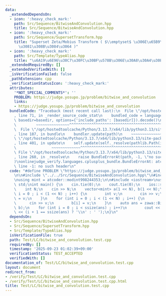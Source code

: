 ```yaml
---
data:
  _extendedDependsOn:
  - icon: ':heavy_check_mark:'
    path: Src/Sequence/BitwiseAndConvolution.hpp
    title: Src/Sequence/BitwiseAndConvolution.hpp
  - icon: ':heavy_check_mark:'
    path: Src/Sequence/SupersetTransform.hpp
    title: "Superset Zeta/Mobius Transform ( $\\emptyset$ \u306E\u65B9\u3078\u96C6\
      \u3081\u308B\u3084\u3064 )"
  - icon: ':heavy_check_mark:'
    path: Src/Template/TypeAlias.hpp
    title: "\u6A19\u6E96\u30C7\u30FC\u30BF\u578B\u306E\u30A8\u30A4\u30EA\u30A2\u30B9"
  _extendedRequiredBy: []
  _extendedVerifiedWith: []
  _isVerificationFailed: false
  _pathExtension: cpp
  _verificationStatusIcon: ':heavy_check_mark:'
  attributes:
    '*NOT_SPECIAL_COMMENTS*': ''
    PROBLEM: https://judge.yosupo.jp/problem/bitwise_and_convolution
    links:
    - https://judge.yosupo.jp/problem/bitwise_and_convolution
  bundledCode: "Traceback (most recent call last):\n  File \"/opt/hostedtoolcache/Python/3.13.7/x64/lib/python3.13/site-packages/onlinejudge_verify/documentation/build.py\"\
    , line 71, in _render_source_code_stat\n    bundled_code = language.bundle(stat.path,\
    \ basedir=basedir, options={'include_paths': [basedir]}).decode()\n          \
    \         ~~~~~~~~~~~~~~~^^^^^^^^^^^^^^^^^^^^^^^^^^^^^^^^^^^^^^^^^^^^^^^^^^^^^^^^^^^^^^^^^^\n\
    \  File \"/opt/hostedtoolcache/Python/3.13.7/x64/lib/python3.13/site-packages/onlinejudge_verify/languages/cplusplus.py\"\
    , line 187, in bundle\n    bundler.update(path)\n    ~~~~~~~~~~~~~~^^^^^^\n  File\
    \ \"/opt/hostedtoolcache/Python/3.13.7/x64/lib/python3.13/site-packages/onlinejudge_verify/languages/cplusplus_bundle.py\"\
    , line 401, in update\n    self.update(self._resolve(pathlib.Path(included), included_from=path))\n\
    \                ~~~~~~~~~~~~~^^^^^^^^^^^^^^^^^^^^^^^^^^^^^^^^^^^^^^^^^^^^\n \
    \ File \"/opt/hostedtoolcache/Python/3.13.7/x64/lib/python3.13/site-packages/onlinejudge_verify/languages/cplusplus_bundle.py\"\
    , line 260, in _resolve\n    raise BundleErrorAt(path, -1, \"no such header\"\
    )\nonlinejudge_verify.languages.cplusplus_bundle.BundleErrorAt: atcoder/modint:\
    \ line -1: no such header\n"
  code: "#define PROBLEM \"https://judge.yosupo.jp/problem/bitwise_and_convolution\"\
    \n\n#include \"../../Src/Sequence/BitwiseAndConvolution.hpp\"\n#include \"atcoder/modint\"\
    \nusing mint = atcoder::modint998244353;\n\n#include <iostream>\nusing namespace\
    \ std;\nint main() {\n    cin.tie(0);\n    cout.tie(0);\n    ios::sync_with_stdio(0);\n\
    \    int N;\n    cin >> N;\n    vector<mint> a(1 << N), b(1 << N);\n    for (int\
    \ i = 0 ; i < (1 << N) ; i++) {\n        int v;\n        cin >> v;\n        a[i]\
    \ = v;\n    }\n    for (int i = 0 ; i < (1 << N) ; i++) {\n        int v;\n  \
    \      cin >> v;\n        b[i] = v;\n    }\n    auto ans = zawa::BitwiseAndConvolution(a,\
    \ b);\n    for (int i = 0 ; i < ssize(ans) ; i++)\n        cout << ans[i].val()\
    \ << (i + 1 == ssize(ans) ? '\\n' : ' ');\n}\n"
  dependsOn:
  - Src/Sequence/BitwiseAndConvolution.hpp
  - Src/Sequence/SupersetTransform.hpp
  - Src/Template/TypeAlias.hpp
  isVerificationFile: true
  path: Test/LC/bitwise_and_convolution.test.cpp
  requiredBy: []
  timestamp: '2025-09-23 01:02:39+09:00'
  verificationStatus: TEST_ACCEPTED
  verifiedWith: []
documentation_of: Test/LC/bitwise_and_convolution.test.cpp
layout: document
redirect_from:
- /verify/Test/LC/bitwise_and_convolution.test.cpp
- /verify/Test/LC/bitwise_and_convolution.test.cpp.html
title: Test/LC/bitwise_and_convolution.test.cpp
---
```

